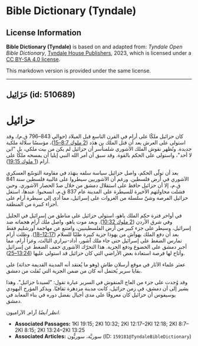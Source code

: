 # Bible Dictionary (Tyndale)

## License Information

**Bible Dictionary (Tyndale)** is based on and adapted from: _Tyndale Open Bible Dictionary_, [Tyndale House Publishers](https://tyndaleopenresources.com/), 2023, which is licensed under a [CC BY-SA 4.0 license](https://creativecommons.org/licenses/by-sa/4.0/legalcode.en).

This markdown version is provided under the same license.



--------------------------------

## حَزَائِيل (id: 510689)

حزائيل
======

كان حزائيل ملكًا على أرام في القرن التاسع قبل الميلاد (حوالي 843–796 ق.م)، وقد استولى على العرش بعد أن قتل الملك بن هدَد ([2 ملوك 8:7–15](https://ref.ly/2Kgs8:7-2Kgs8:15))، مؤسسًا سلالة ملكية جديدة. وتُظهر نقوش الملك الآشوري شلمنأسر أن حزائيل لم يكن من بيت ملكي، بل "ابن لا أحد"، واستولى على الحكم بالقوة. وقد سبق أن أمر الله النبي إيليا أن يمسحه ملكًا على أرام ([1 ملوك 19:15](https://ref.ly/1Kgs19:15)).

بعد أن تولّى الحكم، واصل حزائيل سياسة سلفه بنهَدَد في مقاومة التوسّع العسكري الآشوري في أرض فلسطين. ورغم أن الآشوريين سيطروا على غالبية فلسطين سنة 841 ق.م، إلا أن حزائيل حافظ على استقلال دمشق من خلال صدّ الحصار الآشوري. وحين فشلت محاولتهم الأخيرة للسيطرة على المدينة عام 837 ق.م، انسحبوا. عندها، استغل حزائيل الفرصة وشنّ سلسلة من الغزوات على إسرائيل، مما أدى إلى سيطرة أرام على أجزاء كبيرة من المنطقة.

في أواخر فترة حكم الملك ياهو، استولى حزائيل على مناطق من إسرائيل في الجليل وفي شرق الأردن ([2 ملوك 10:32](https://ref.ly/2Kgs10:32)). وبعد موت ياهو، واصل ملك آرام هجماته ضد إسرائيل، وسيطر على جزء كبير من أرض الفلسطينيين، وامتنع عن مهاجمة أورشليم فقط بعد أن دفع الملك يهوآش من يهوذا جزية كبيرة طلبًا للسلام ([12:17–18](https://ref.ly/2Kgs12:17-2Kgs12:18)). وظلت أرام تمارس الضغط على إسرائيل حتى جاء ملك آشور، أداد\-نيراري الثالث، وغزا أرام، مما أجبر دمشق على الخضوع ودفع الجزية. هذا التحرّك الآشوري خفف الضغط عن إسرائيل وأتاح لها فرصة استعادة بعض الأراضي التي كان حزائيل قد استولى عليها ([13:24–25](https://ref.ly/2Kgs13:24-2Kgs13:25)).

ععثر علماء الآثار في موقع أرسلان طاش (وهو ما يُعتقد أنه المدينة القديمة حداثة) على بقايا سرير يُحتمل أنه كان من ضمن الجزية التي نُقلت من دمشق.

وقد وُجدت على جزء من العاج المنقوش في السرير عبارة تقول: "لسيدنا حزائيل". وهذا يشير إلى أن دمشق، في زمن حزائيل، كانت مدينة مزدهرة ثقافيًا. ويذكر المؤرخ اليهودي يوسيفوس أن حزائيل كان معروفًا على مدى أجيال بفضل دوره في بناء المعابد في دمشق.

*انظر أيضًا* آرام, الآراميون.

* **Associated Passages:** 1KI 19:15; 2KI 10:32; 2KI 12:17–2KI 12:18; 2KI 8:7–2KI 8:15; 2KI 13:24–2KI 13:25
* **Associated Articles:** سوريَّة، سوريُّون (ID: `159181@TyndaleBibleDictionary`)

